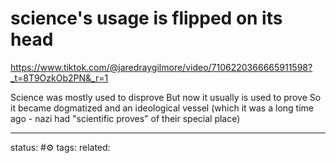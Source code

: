 # science's usage is flipped on its head
https://www.tiktok.com/@jaredraygilmore/video/7106220366665911598?_t=8T9OzkOb2PN&_r=1

Science was mostly used to disprove
But now it usually is used to prove
So it became dogmatized and an ideological vessel (which it was a long time ago - nazi had "scientific proves" of their special place)


---
status: #⚙️ 
tags: 
related: 
